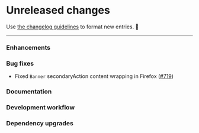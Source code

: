 # Unreleased changes

Use [the changelog guidelines](https://git.io/polaris-changelog-guidelines) to format new entries. 💜

---

### Enhancements

### Bug fixes

- Fixed `Banner` secondaryAction content wrapping in Firefox ([#719](https://github.com/Shopify/polaris-react/pull/719))

### Documentation

### Development workflow

### Dependency upgrades
